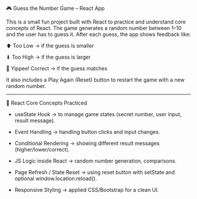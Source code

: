 🎮 Guess the Number Game – React App

This is a small fun project built with React to practice and understand core concepts of React.
The game generates a random number between 1–10 and the user has to guess it.
After each guess, the app shows feedback like:

⬆ Too Low → if the guess is smaller

⬇ Too High → if the guess is larger

🎉 Yippee! Correct → if the guess matches

It also includes a Play Again (Reset) button to restart the game with a new random number.

----

🚀 React Core Concepts Practiced

- useState Hook → to manage game states (secret number, user input, result message).

- Event Handling → handling button clicks and input changes.

- Conditional Rendering → showing different result messages (higher/lower/correct).

- JS Logic inside React → random number generation, comparisons.

- Page Refresh / State Reset → using reset button with setState and optional window.location.reload().

- Responsive Styling → applied CSS/Bootstrap for a clean UI.

